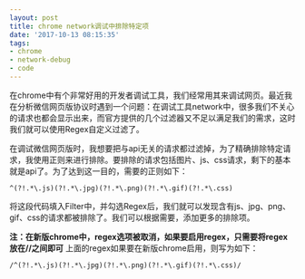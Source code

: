 ```yaml
---
layout: post
title: chrome network调试中排除特定项
date: '2017-10-13 08:15:35'
tags:
- chrome
- network-debug
- code
---
```


在chrome中有个非常好用的开发者调试工具，我们经常用其来调试网页。最近我在分析微信网页版协议时遇到一个问题：在调试工具network中，很多我们不关心的请求也都会显示出来，而官方提供的几个过滤器又不足以满足我们的需求，这时我们就可以使用Regex自定义过滤了。

在调试微信网页版时，我想要把与api无关的请求都过滤掉，为了精确排除特定请求，我使用正则来进行排除。要排除的请求包括图片、js、css请求，剩下的基本就是api了。为了达到这一目的，需要的正则如下：
``` regex
^(?!.*\.js)(?!.*\.jpg)(?!.*\.png)(?!.*\.gif)(?!.*\.css)
```
将这段代码填入Filter中，并勾选Regex后，我们就可以发现含有js、jpg、png、gif、css的请求都被排除了。我们可以根据需要，添加更多的排除项。

**注：在新版chrome中，regex选项被取消，如果要启用regex，只需要将regex放在//之间即可**
上面的regex如果要在新版chrome启用，则写为如下：
``` regex
/^(?!.*\.js)(?!.*\.jpg)(?!.*\.png)(?!.*\.gif)(?!.*\.css)/
```